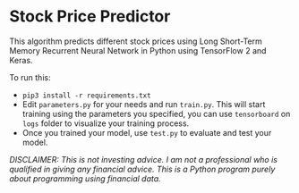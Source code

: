 # Stock Price Predictor
This algorithm predicts different stock prices using Long Short-Term Memory Recurrent Neural Network in Python using TensorFlow 2 and Keras.

To run this:

- `pip3 install -r requirements.txt`
- Edit `parameters.py` for your needs and run `train.py`. This will start training using the parameters you specified, you can use `tensorboard` on `logs` folder to visualize your training process.
- Once you trained your model, use `test.py` to evaluate and test your model.

<i>DISCLAIMER: This is not investing advice. I am not a professional who is qualified in giving any financial advice. This is a Python program purely about programming using financial data.</i>

